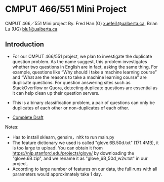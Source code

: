 # CMPUT 466/551 Mini Project
CMPUT 466／551 Mini project
By: Fred Han (G) <xuefei1@ualberta.ca>, Brian Lu (UG) <blu1@ualberta.ca>
## Introduction
- For our CMPUT 466/551 project, we plan to investigate the duplicate question problem. As the
name suggest, this problem investigates whether two questions in English are in fact, asking the
same thing. For example, questions like “Why should I take a machine learning course” and
“What are the reasons to take a machine learning course” are duplicate questions. For question
answering sites such as StackOverflow or Quora, detecting duplicate questions are essential as
it can help clean up their question servers.
- This is a binary classification problem, a pair of questions can only be duplicates of each other
or non-duplicates of each other.

- [Complete Draft](https://github.com/LuBrian/466MiniProj/blob/master/466_Mini_Project_draft.pdf)

Notes: 
- Has to install sklearn, gensim，nltk to run main.py
- The feature dictionary we used is called "glove.6B.50d.txt" (171.4MB), it is too large to upload. You can obtain it from https://nlp.stanford.edu/projects/glove/ by downloading the "glove.6B.zip", and we rename it as "glove_6B_50d_w2v.txt" in our project.
- According to large number of features on our data, the full runs with all parameters would approximately take 1 day.
